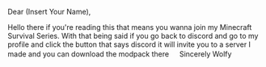 Dear (Insert Your Name),

Hello there if you're reading this that means you wanna join my Minecraft Survival Series. With that being said if you 
go back to discord and go to my profile and click the button that says discord it will invite you to a server 
I made and you can download the modpack there
 ㅤ                                                                                  Sincerely Wolfy
